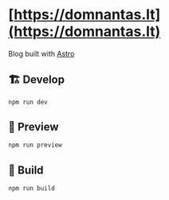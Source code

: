 # [https://domnantas.lt](https://domnantas.lt)

Blog built with [Astro](https://astro.build)

## 🏗 Develop

```sh
npm run dev
```

## 👀 Preview

```sh
npm run preview
```

## 🚀 Build

```sh
npm run build
```
